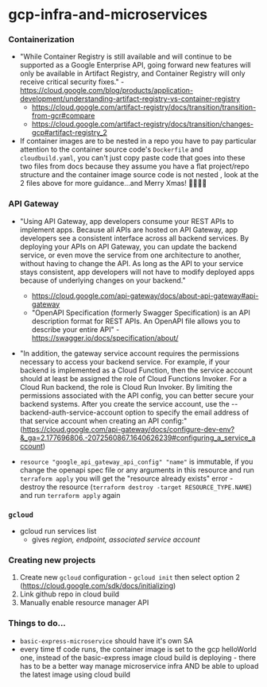 # gcp-infra-and-microservices

### Containerization

- "While Container Registry is still available and will continue to be supported as a Google Enterprise API, going forward new features will only be available in Artifact Registry, and Container Registry will only receive critical security fixes." - https://cloud.google.com/blog/products/application-development/understanding-artifact-registry-vs-container-registry
  - https://cloud.google.com/artifact-registry/docs/transition/transition-from-gcr#compare
  - https://cloud.google.com/artifact-registry/docs/transition/changes-gcp#artifact-registry_2
- If container images are to be nested in a repo you have to pay particular attention to the container source code's `Dockerfile` and `cloudbuild.yaml`, you can't just copy paste code that goes into these two files from docs because they assume you have a flat project/repo structure and the container image source code is not nested , look at the 2 files above for more guidance...and Merry Xmas! 🎄🎅🏽🎁

### API Gateway

- "Using API Gateway, app developers consume your REST APIs to implement apps. Because all APIs are hosted on API Gateway, app developers see a consistent interface across all backend services. By deploying your APIs on API Gateway, you can update the backend service, or even move the service from one architecture to another, without having to change the API. As long as the API to your service stays consistent, app developers will not have to modify deployed apps because of underlying changes on your backend."

  - https://cloud.google.com/api-gateway/docs/about-api-gateway#api-gateway
  - "OpenAPI Specification (formerly Swagger Specification) is an API description format for REST APIs. An OpenAPI file allows you to describe your entire API" - https://swagger.io/docs/specification/about/

- "In addition, the gateway service account requires the permissions necessary to access your backend service. For example, if your backend is implemented as a Cloud Function, then the service account should at least be assigned the role of Cloud Functions Invoker. For a Cloud Run backend, the role is Cloud Run Invoker. By limiting the permissions associated with the API config, you can better secure your backend systems. After you create the service account, use the --backend-auth-service-account option to specify the email address of that service account when creating an API config:" (https://cloud.google.com/api-gateway/docs/configure-dev-env?&_ga=2.177696806.-2072560867.1640626239#configuring_a_service_account)

- `resource "google_api_gateway_api_config" "name"` is immutable, if you change the openapi spec file or any arguments in this resource and run `terraform apply` you will get the "resource already exists" error - destroy the resource (`terraform destroy -target RESOURCE_TYPE.NAME`) and run `terraform apply` again

### `gcloud`

- gcloud run services list
  - gives _region, endpoint, associated service account_

### Creating new projects

1. Create new `gcloud` configuration - `gcloud init` then select option 2 (https://cloud.google.com/sdk/docs/initializing)
2. Link github repo in cloud build
3. Manually enable resource manager API

### Things to do...

- `basic-express-microservice` should have it's own SA
- every time tf code runs, the container image is set to the gcp helloWorld one, instead of the basic-express image cloud build is deploying - there has to be a better way manage microservice infra AND be able to upload the latest image using cloud build
